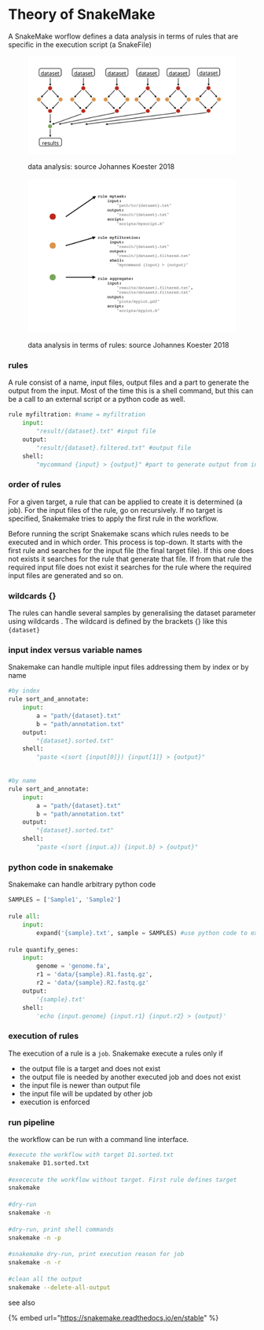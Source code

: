 # Theory of SnakeMake

A SnakeMake worflow defines a data analysis in terms of rules that are specific in the execution script (a SnakeFile)

<figure><img src="../.gitbook/assets/data_analysis.png" alt=""><figcaption><p>data analysis: source Johannes Koester 2018</p></figcaption></figure>

<figure><img src="../.gitbook/assets/data_analysis_rules.png" alt=""><figcaption><p>data analysis in terms of rules: source Johannes Koester 2018</p></figcaption></figure>

### rules

A rule consist of a name, input files, output files and a part to generate the output from the input. Most of the time this is a shell command, but this can be a call to an external script or a python code as well.&#x20;

```python
rule myfiltration: #name = myfiltration
    input: 
        "result/{dataset}.txt" #input file
    output:
        "result/{dataset}.filtered.txt" #output file
    shell: 
        "mycommand {input} > {output}" #part to generate output from input
```

### order of rules

For a given target, a rule that can be applied to create it is determined (a job). For the input files of the rule, go on recursively. If no target is specified, Snakemake tries to apply the first rule in the workflow.&#x20;

Before running the script Snakemake scans which rules needs to be executed and in which order. This process is top-down. It starts with the first rule and searches for the input file (the final target file). If this one does not exists it searches for the rule that generate that file. If from that rule the required input file does not exist it searches for the rule where the required input files are generated and so on.

### wildcards {}

The rules can handle several samples by generalising the dataset parameter using wildcards . The wildcard is defined by the brackets {} like this `{dataset}`

### input index versus variable names

Snakemake can handle multiple input files addressing them by index or by name

```python
#by index
rule sort_and_annotate:
    input:
        a = "path/{dataset}.txt"
        b = "path/annotation.txt"
    output:
        "{dataset}.sorted.txt"
    shell:
        "paste <(sort {input[0]}) {input[1]} > {output}"
    
```

```python
#by name
rule sort_and_annotate:
    input:
        a = "path/{dataset}.txt"
        b = "path/annotation.txt"
    output:
        "{dataset}.sorted.txt"
    shell:
        "paste <(sort {input.a}) {input.b} > {output}"
```

### python code in snakemake

Snakemake can handle arbitrary python code

```python
SAMPLES = ['Sample1', 'Sample2']

rule all:
    input:
        expand('{sample}.txt', sample = SAMPLES) #use python code to expand

rule quantify_genes:
    input:
        genome = 'genome.fa',
        r1 = 'data/{sample}.R1.fastq.gz',
        r2 = 'data/{sample}.R2.fastq.gz'
    output:
        '{sample}.txt'
    shell:
        'echo {input.genome} {input.r1} {input.r2} > {output}'
```

### execution of rules

The execution of a rule is a `job`. Snakemake execute a rules only if

* the output file is a target and does not exist
* the output file is needed by another executed job and does not exist
* the input file is newer than output file
* the input file will be updated by other job
* execution is enforced

### run pipeline

the workflow can be run with a command line interface.&#x20;

```bash
#execute the workflow with target D1.sorted.txt
snakemake D1.sorted.txt

#exececute the workflow without target. First rule defines target
snakemake

#dry-run
snakemake -n

#dry-run, print shell commands
snakemake -n -p

#snakemake dry-run, print execution reason for job
snakemake -n -r

#clean all the output
snakemake --delete-all-output 
```

see also

{% embed url="https://snakemake.readthedocs.io/en/stable" %}
